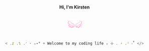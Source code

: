 <h4 align="center">
Hi, I'm Kirsten <br/><br/>
 
![wings](https://github.com/i252-hub/i252-hub/blob/main/wingss.gif)

</h4>

<div align="center">

```jsx

< .𝗓 .𐰁 .ᐟ ⋅ ₊˖° + Welcome to my coding life ₊ ⊹ . ݁˖ .ᶻ ‧˚ </>





